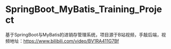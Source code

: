 # SpringBoot_MyBatis_Training_Project
基于SpringBoot与MyBatis的进销存管理系统，项目源于B站视频，手敲后端，视频地址：https://www.bilibili.com/video/BV1RA411G7Bf
